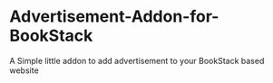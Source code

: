 # Advertisement-Addon-for-BookStack
A Simple little addon to add advertisement to your BookStack based website
